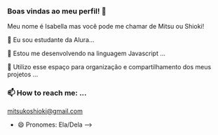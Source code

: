 ### Boas vindas ao meu perfil! 👋
Meu nome é Isabella mas você pode me chamar de Mitsu ou Shioki!

 🔭 Eu sou estudante da Alura...


 🌱 Estou me desenvolvendo na linguagem Javascript ...
 
 👯 Utilizo esse espaço para organização e compartilhamento dos meus projetos ...

### 📫 How to reach me: ...
mitsukoshioki@gmail.com
- 😄 Pronomes: Ela/Dela
-->
